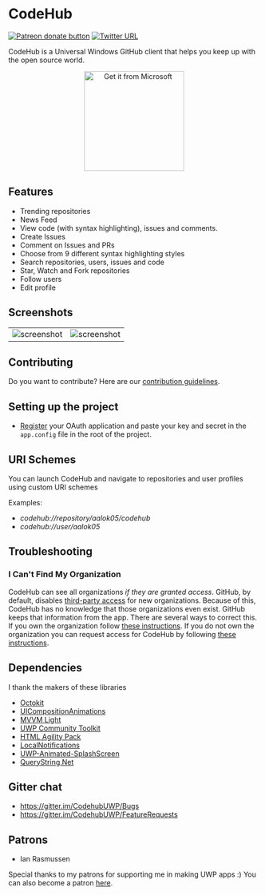 # CodeHub
<span class="badge-patreon"><a href="https://www.patreon.com/aalok05" title="Donate to this project using Patreon"><img src="https://img.shields.io/badge/patreon-donate-yellow.svg" alt="Patreon donate button" /></a></span>
[![Twitter URL](https://img.shields.io/badge/tweet-%40devaalok-blue.svg?style=social&style=flat-square)](https://twitter.com/devaalok)

CodeHub is a Universal Windows GitHub client that helps you keep up with the open source world.

<p align="center"><a href="https://www.microsoft.com/store/apps/9nblggh52tbd?ocid=badge"><img src="https://assets.windowsphone.com/85864462-9c82-451e-9355-a3d5f874397a/English_get-it-from-MS_InvariantCulture_Default.png" alt="Get it from Microsoft" width='200' /></a></p>

## Features
* Trending repositories
* News Feed
* View code (with syntax highlighting), issues and comments.
* Create Issues
* Comment on Issues and PRs
* Choose from 9 different syntax highlighting styles
* Search repositories, users, issues and code
* Star, Watch and Fork repositories
* Follow users
* Edit profile

## Screenshots

|               |                   |
|:-------------:| :----------------:|
| ![screenshot](https://raw.githubusercontent.com/aalok05/CodeHub/master/Screenshots/repoView.PNG)  | ![screenshot](https://raw.githubusercontent.com/aalok05/CodeHub/master/Screenshots/trending.PNG) |


## Contributing
Do you want to contribute? Here are our [contribution guidelines](https://github.com/aalok05/CodeHub/blob/master/CONTRIBUTING.md).

## Setting up the project
* [Register](https://github.com/settings/developers) your OAuth application and paste your key and secret in the `app.config` file in the root of the project.

## URI Schemes
You can launch CodeHub and navigate to repositories and user profiles using custom URI schemes

Examples:
- _codehub://repository/aalok05/codehub_
- _codehub://user/aalok05_

## Troubleshooting

### I Can't Find My Organization

CodeHub can see all organizations *if they are granted access*. GitHub, by default, disables [third-party access](https://help.github.com/articles/about-third-party-application-restrictions/) for new organizations. Because of this, CodeHub has no knowledge that those organizations even exist. GitHub keeps that information from the app. There are several ways to correct this. If you own the organization follow [these instructions](https://help.github.com/articles/enabling-third-party-application-restrictions-for-your-organization/). If you do not own the organization you can request access for CodeHub by following [these instructions](https://help.github.com/articles/requesting-organization-approval-for-third-party-applications/).

## Dependencies
I thank the makers of these libraries
* [Octokit](https://github.com/octokit/octokit.net)
* [UICompositionAnimations](https://github.com/Sergio0694/UICompositionAnimations)
* [MVVM Light](https://www.nuget.org/packages/MvvmLightLibs/)
* [UWP Community Toolkit](https://github.com/Microsoft/UWPCommunityToolkit)
* [HTML Agility Pack](https://www.nuget.org/packages/HtmlAgilityPack)
* [LocalNotifications](https://github.com/RavinduL/LocalNotifications)
* [UWP-Animated-SplashScreen](https://github.com/XamlBrewer/UWP-Animated-SplashScreen)
* [QueryString.Net](https://www.github.com/WindowsNotifications/QueryString.Net)

## Gitter chat
* https://gitter.im/CodehubUWP/Bugs
* https://gitter.im/CodehubUWP/FeatureRequests

## Patrons
* Ian Rasmussen

Special thanks to my patrons for supporting me in making UWP apps :)
You can also become a patron [here](https://www.patreon.com/aalok05).
